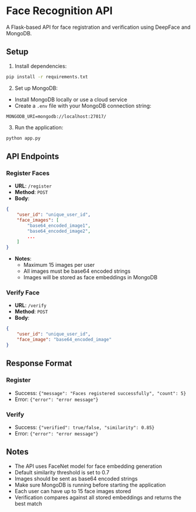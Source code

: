 # Face Recognition API

A Flask-based API for face registration and verification using DeepFace and MongoDB.

## Setup

1. Install dependencies:
```bash
pip install -r requirements.txt
```

2. Set up MongoDB:
- Install MongoDB locally or use a cloud service
- Create a `.env` file with your MongoDB connection string:
```
MONGODB_URI=mongodb://localhost:27017/
```

3. Run the application:
```bash
python app.py
```

## API Endpoints

### Register Faces
- **URL**: `/register`
- **Method**: `POST`
- **Body**:
```json
{
    "user_id": "unique_user_id",
    "face_images": [
        "base64_encoded_image1",
        "base64_encoded_image2",
        ...
    ]
}
```
- **Notes**:
  - Maximum 15 images per user
  - All images must be base64 encoded strings
  - Images will be stored as face embeddings in MongoDB

### Verify Face
- **URL**: `/verify`
- **Method**: `POST`
- **Body**:
```json
{
    "user_id": "unique_user_id",
    "face_image": "base64_encoded_image"
}
```

## Response Format

### Register
- Success: `{"message": "Faces registered successfully", "count": 5}`
- Error: `{"error": "error message"}`

### Verify
- Success: `{"verified": true/false, "similarity": 0.85}`
- Error: `{"error": "error message"}`

## Notes
- The API uses FaceNet model for face embedding generation
- Default similarity threshold is set to 0.7
- Images should be sent as base64 encoded strings
- Make sure MongoDB is running before starting the application
- Each user can have up to 15 face images stored
- Verification compares against all stored embeddings and returns the best match 